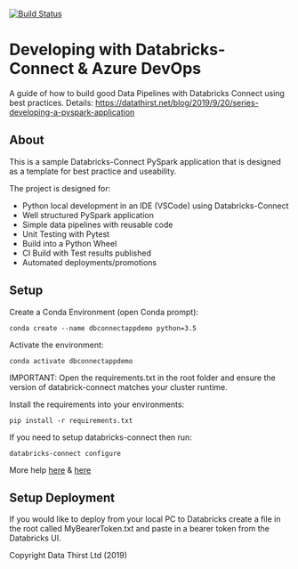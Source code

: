 [![Build Status](https://dev.azure.com/datathirst/Public-Demos/_apis/build/status/DataThirstLtd.Databricks-Connect-PySpark?branchName=master)](https://dev.azure.com/datathirst/Public-Demos/_build/latest?definitionId=37&branchName=master)

# Developing with Databricks-Connect & Azure DevOps
A guide of how to build good Data Pipelines with Databricks Connect using best practices.
Details: https://datathirst.net/blog/2019/9/20/series-developing-a-pyspark-application

## About
This is a sample Databricks-Connect PySpark application that is designed as a template for best practice and useability.

The project is designed for:
* Python local development in an IDE (VSCode) using Databricks-Connect
* Well structured PySpark application 
* Simple data pipelines with reusable code
* Unit Testing with Pytest
* Build into a Python Wheel
* CI Build with Test results published
* Automated deployments/promotions

## Setup

Create a Conda Environment (open Conda prompt):
```
conda create --name dbconnectappdemo python=3.5
```

Activate the environment:
```
conda activate dbconnectappdemo
```

IMPORTANT: Open the requirements.txt in the root folder and ensure the version of databrick-connect matches your cluster runtime.

Install the requirements into your environments:
```
pip install -r requirements.txt
```

If you need to setup databricks-connect then run:
```
databricks-connect configure
```
More help [here](https://datathirst.net/blog/2019/4/20/setup-databricks-connect-on-windows) & [here](https://datathirst.net/blog/2019/3/7/databricks-connect-finally)

## Setup Deployment
If you would like to deploy from your local PC to Databricks create a file in the root called MyBearerToken.txt and paste in a bearer token from the Databricks UI.


Copyright Data Thirst Ltd (2019)
